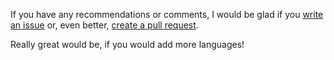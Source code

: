 If you have any recommendations or comments, I would be glad if you [write an issue](https://github.com/jschirrmacher/mandelbrot/issues)
or, even better, [create a pull request](https://github.com/jschirrmacher/mandelbrot/pulls).

Really great would be, if you would add more languages!
